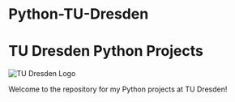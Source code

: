 # Python-TU-Dresden

# TU Dresden Python Projects

![TU Dresden Logo](https://tu-dresden.de/tu-dresden/ressourcen/bilder/ag-studium-fuer-blinde-und-sehbehinderte/TU_Dresden_Logo_blau_HKS41.jpg/@@images/5e9a8995-711d-49ca-bdd7-162d993d0d2c.jpeg)

Welcome to the repository for my Python projects at TU Dresden! 
